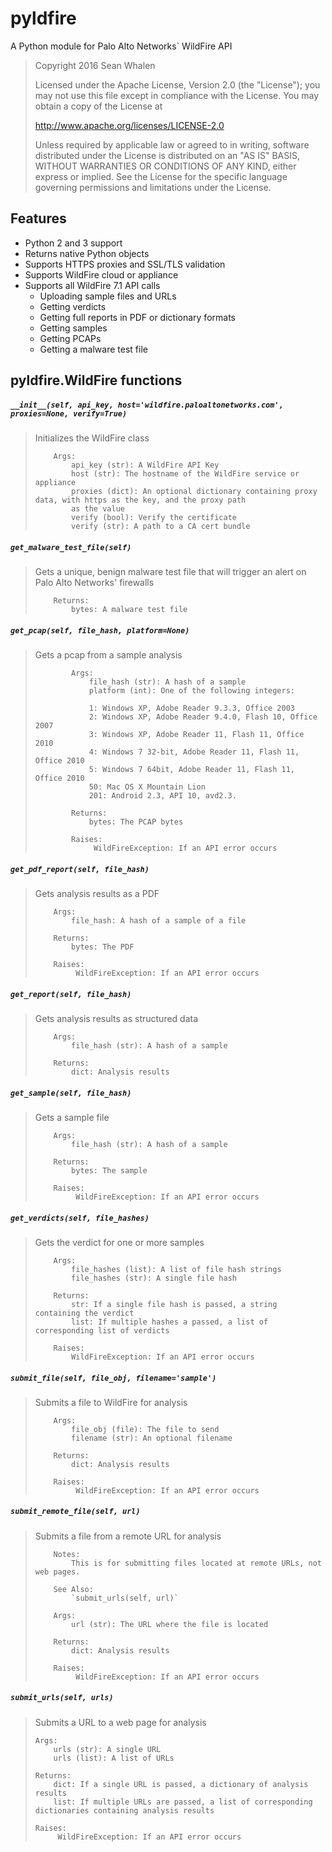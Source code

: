 # pyldfire
A Python module for Palo Alto Networks` WildFire API


> Copyright 2016 Sean Whalen
>
> Licensed under the Apache License, Version 2.0 (the "License");
> you may not use this file except in compliance with the License.
> You may obtain a copy of the License at
>
> http://www.apache.org/licenses/LICENSE-2.0
>
> Unless required by applicable law or agreed to in writing, software
> distributed under the License is distributed on an "AS IS" BASIS,
> WITHOUT WARRANTIES OR CONDITIONS OF ANY KIND, either express or implied.
> See the License for the specific language governing permissions and
> limitations under the License.

## Features

- Python 2 and 3 support
- Returns native Python objects
- Supports HTTPS proxies and SSL/TLS validation
- Supports WildFire cloud or appliance  
- Supports all WildFire 7.1 API calls
    - Uploading sample files and URLs
    - Getting verdicts
    - Getting full reports in PDF or dictionary formats
    - Getting samples
    - Getting PCAPs
    - Getting a malware test file

## pyldfire.WildFire functions

##### `__init__(self, api_key, host='wildfire.paloaltonetworks.com', proxies=None, verify=True)`

> Initializes the WildFire class
>
>         Args:
>             api_key (str): A WildFire API Key
>             host (str): The hostname of the WildFire service or appliance
>             proxies (dict): An optional dictionary containing proxy data, with https as the key, and the proxy path
>             as the value
>             verify (bool): Verify the certificate
>             verify (str): A path to a CA cert bundle



##### `get_malware_test_file(self)`

> Gets a unique, benign malware test file that will trigger an alert on Palo Alto Networks' firewalls
>
>         Returns:
>             bytes: A malware test file



##### `get_pcap(self, file_hash, platform=None)`

> Gets a pcap from a sample analysis
>             
>             Args:
>                 file_hash (str): A hash of a sample
>                 platform (int): One of the following integers:
>
>                 1: Windows XP, Adobe Reader 9.3.3, Office 2003
>                 2: Windows XP, Adobe Reader 9.4.0, Flash 10, Office 2007
>                 3: Windows XP, Adobe Reader 11, Flash 11, Office 2010
>                 4: Windows 7 32-bit, Adobe Reader 11, Flash 11, Office 2010
>                 5: Windows 7 64bit, Adobe Reader 11, Flash 11, Office 2010
>                 50: Mac OS X Mountain Lion
>                 201: Android 2.3, API 10, avd2.3.
>
>             Returns:
>                 bytes: The PCAP bytes
>
>             Raises:
>                  WildFireException: If an API error occurs



##### `get_pdf_report(self, file_hash)`

> Gets analysis results as a PDF
>
>         Args:
>             file_hash: A hash of a sample of a file
>
>         Returns:
>             bytes: The PDF
>
>         Raises:
>              WildFireException: If an API error occurs



##### `get_report(self, file_hash)`

> Gets analysis results as structured data
>
>         Args:
>             file_hash (str): A hash of a sample
>
>         Returns:
>             dict: Analysis results



##### `get_sample(self, file_hash)`

> Gets a sample file
>
>         Args:
>             file_hash (str): A hash of a sample
>
>         Returns:
>             bytes: The sample
>
>         Raises:
>              WildFireException: If an API error occurs



##### `get_verdicts(self, file_hashes)`

> Gets the verdict for one or more samples
>
>         Args:
>             file_hashes (list): A list of file hash strings
>             file_hashes (str): A single file hash
>
>         Returns:
>             str: If a single file hash is passed, a string containing the verdict
>             list: If multiple hashes a passed, a list of corresponding list of verdicts
>
>         Raises:
>             WildFireException: If an API error occurs



##### `submit_file(self, file_obj, filename='sample')`

> Submits a file to WildFire for analysis
>
>         Args:
>             file_obj (file): The file to send
>             filename (str): An optional filename
>
>         Returns:
>             dict: Analysis results
>
>         Raises:
>              WildFireException: If an API error occurs



##### `submit_remote_file(self, url)`

> Submits a file from a remote URL for analysis
>
>         Notes:
>             This is for submitting files located at remote URLs, not web pages.
>
>         See Also:
>             `submit_urls(self, url)`
>
>         Args:
>             url (str): The URL where the file is located
>
>         Returns:
>             dict: Analysis results
>
>         Raises:
>              WildFireException: If an API error occurs



##### `submit_urls(self, urls)`

> Submits a URL to a web page for analysis
>
>     Args:
>         urls (str): A single URL
>         urls (list): A list of URLs
>
>     Returns:
>         dict: If a single URL is passed, a dictionary of analysis results
>         list: If multiple URLs are passed, a list of corresponding dictionaries containing analysis results
>
>     Raises:
>          WildFireException: If an API error occurs